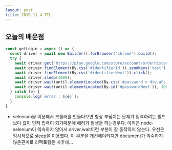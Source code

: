 ```yaml
---
layout: post
title: 2019-11-4 TIL
---
```

## 오늘의 배운점

```javascript
const getLogin = async () => {
  const driver = await new Builder().forBrowser('chrome').build();
  try {
    await driver.get('https://play.google.com/store/account/orderhistory');
    await driver.findElement(By.css('#identifierId')).sendKeys('test');
    await driver.findElement(By.css('#identifierNext')).click();
    await driver.sleep(1000);
    await driver.wait(until.elementLocated(By.css('#password > div.aCsJod.oJeWuf > div > div.Xb9hP > input')), 1000).then((el) => el.sendKeys('testpwd'));
    await driver.wait(until.elementLocated(By.id('#passwordNext')), 1000).then((el) => el.click());
  } catch (e) {
    console.log(`error : ${e}`);
  }
}
```
- selenium을 이용해서 크롤러를 만들다보면 항상 부딪치는 문제가 입력하려는 필드보다 값이 먼저 입력이 되기때문에 에러가 발생을 하는경우다. 아직은 node-selenium이 익숙하지 않아서 driver.wait이런 부분이 잘 동작하지 않는다. 우선은 임시적으로 sleep을 이용했다. 이 부분을 개선해야되지만 document가 익숙하지 않은관계로 리팩토링은 차후에...
